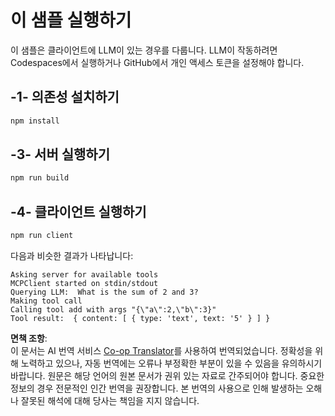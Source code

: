 <!--
CO_OP_TRANSLATOR_METADATA:
{
  "original_hash": "6d6315e03f591fb5a39be91da88585dc",
  "translation_date": "2025-07-13T19:19:04+00:00",
  "source_file": "03-GettingStarted/03-llm-client/solution/typescript/README.md",
  "language_code": "ko"
}
-->
# 이 샘플 실행하기

이 샘플은 클라이언트에 LLM이 있는 경우를 다룹니다. LLM이 작동하려면 Codespaces에서 실행하거나 GitHub에서 개인 액세스 토큰을 설정해야 합니다.

## -1- 의존성 설치하기

```bash
npm install
```

## -3- 서버 실행하기

```bash
npm run build
```

## -4- 클라이언트 실행하기

```sh
npm run client
```

다음과 비슷한 결과가 나타납니다:

```text
Asking server for available tools
MCPClient started on stdin/stdout
Querying LLM:  What is the sum of 2 and 3?
Making tool call
Calling tool add with args "{\"a\":2,\"b\":3}"
Tool result:  { content: [ { type: 'text', text: '5' } ] }
```

**면책 조항**:  
이 문서는 AI 번역 서비스 [Co-op Translator](https://github.com/Azure/co-op-translator)를 사용하여 번역되었습니다. 정확성을 위해 노력하고 있으나, 자동 번역에는 오류나 부정확한 부분이 있을 수 있음을 유의하시기 바랍니다. 원문은 해당 언어의 원본 문서가 권위 있는 자료로 간주되어야 합니다. 중요한 정보의 경우 전문적인 인간 번역을 권장합니다. 본 번역의 사용으로 인해 발생하는 오해나 잘못된 해석에 대해 당사는 책임을 지지 않습니다.